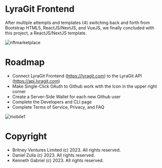 LyraGit Frontend
================

After multiple attempts and templates (4) switching back and forth from Bootstrap HTML5, ReactJS/NextJS, and VueJS, we finally concluded with this project, a ReactJS/NextJS template. 

![nftmarketplace](https://user-images.githubusercontent.com/114028070/210231599-dcead2a6-cd0c-438b-96d0-a0a356c4c259.png)

Roadmap
=======
* Connect LyraGit Frontend (https://lyragit.com) to the LyraGit API (https://api.lyragit.com)
* Make Single-Click OAuth to Github work with the Icon in the upper right corner
* Create a Server-Side Wallet for each new Github user
* Complete the Developers and CLI page
* Complete Terms of Service, Privacy, and FAQ

![mobile1](https://user-images.githubusercontent.com/114028070/210231771-e85b1885-12e2-4097-b66c-29a22fdc644d.jpg)


Copyright
=========
* Britney Ventures Limited (c) 2023. All rights reserved.
* Daniel Zulla (c) 2023. All rights reserved.
* Kenneth Gabriel (c) 2023. All rights reserved.
